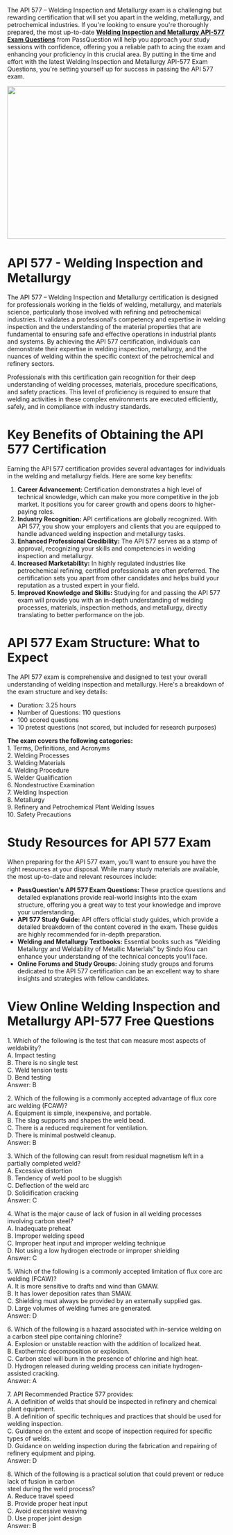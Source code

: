 <p>The API 577 &ndash; Welding Inspection and Metallurgy exam is a challenging but rewarding certification that will set you apart in the welding, metallurgy, and petrochemical industries. If you&#39;re looking to ensure you&#39;re thoroughly prepared, the most up-to-date <strong><a href="https://www.passquestion.com/api-577.html">Welding Inspection and Metallurgy API-577 Exam Questions</a></strong> from PassQuestion will help you approach your study sessions with confidence, offering you a reliable path to acing the exam and enhancing your proficiency in this crucial area. By putting in the time and effort with the latest Welding Inspection and Metallurgy API-577 Exam Questions, you&#39;re setting yourself up for success in passing the API 577 exam.</p>

<p><img alt="" src="https://www.passquestion.com/uploads/pqcom/images/20241228/02f7c5a66619ac1dedb0dbb303426a0a.jpg" style="height:352px; width:626px" /></p>

<h1>API 577 - Welding Inspection and Metallurgy</h1>

<p>The API 577 &ndash; Welding Inspection and Metallurgy certification is designed for professionals working in the fields of welding, metallurgy, and materials science, particularly those involved with refining and petrochemical industries. It validates a professional&#39;s competency and expertise in welding inspection and the understanding of the material properties that are fundamental to ensuring safe and effective operations in industrial plants and systems. By achieving the API 577 certification, individuals can demonstrate their expertise in welding inspection, metallurgy, and the nuances of welding within the specific context of the petrochemical and refinery sectors.</p>

<p>Professionals with this certification gain recognition for their deep understanding of welding processes, materials, procedure specifications, and safety practices. This level of proficiency is required to ensure that welding activities in these complex environments are executed efficiently, safely, and in compliance with industry standards.</p>

<h1>Key Benefits of Obtaining the API 577 Certification</h1>

<p>Earning the API 577 certification provides several advantages for individuals in the welding and metallurgy fields. Here are some key benefits:</p>

<ol>
	<li><strong>Career Advancement: </strong>Certification demonstrates a high level of technical knowledge, which can make you more competitive in the job market. It positions you for career growth and opens doors to higher-paying roles.</li>
	<li><strong>Industry Recognition: </strong>API certifications are globally recognized. With API 577, you show your employers and clients that you are equipped to handle advanced welding inspection and metallurgy tasks.</li>
	<li><strong>Enhanced Professional Credibility:</strong> The API 577 serves as a stamp of approval, recognizing your skills and competencies in welding inspection and metallurgy.</li>
	<li><strong>Increased Marketability:</strong> In highly regulated industries like petrochemical refining, certified professionals are often preferred. The certification sets you apart from other candidates and helps build your reputation as a trusted expert in your field.</li>
	<li><strong>Improved Knowledge and Skills:</strong> Studying for and passing the API 577 exam will provide you with an in-depth understanding of welding processes, materials, inspection methods, and metallurgy, directly translating to better performance on the job.</li>
</ol>

<h1>API 577 Exam Structure: What to Expect</h1>

<p>The API 577 exam is comprehensive and designed to test your overall understanding of welding inspection and metallurgy. Here&#39;s a breakdown of the exam structure and key details:</p>

<ul>
	<li>Duration: 3.25 hours</li>
	<li>Number of Questions: 110 questions</li>
	<li>100 scored questions</li>
	<li>10 pretest questions (not scored, but included for research purposes)</li>
</ul>

<p><strong>The exam covers the following categories:</strong><br />
1. Terms, Definitions, and Acronyms<br />
2. Welding Processes<br />
3. Welding Materials<br />
4. Welding Procedure<br />
5. Welder Qualification<br />
6. Nondestructive Examination<br />
7. Welding Inspection<br />
8. Metallurgy<br />
9. Refinery and Petrochemical Plant Welding Issues<br />
10. Safety Precautions</p>

<h1>Study Resources for API 577 Exam</h1>

<p>When preparing for the API 577 exam, you&rsquo;ll want to ensure you have the right resources at your disposal. While many study materials are available, the most up-to-date and relevant resources include:</p>

<ul>
	<li><strong>PassQuestion&#39;s API 577 Exam Questions: </strong>These practice questions and detailed explanations provide real-world insights into the exam structure, offering you a great way to test your knowledge and improve your understanding.</li>
	<li><strong>API 577 Study Guide:</strong> API offers official study guides, which provide a detailed breakdown of the content covered in the exam. These guides are highly recommended for in-depth preparation.</li>
	<li><strong>Welding and Metallurgy Textbooks:</strong> Essential books such as &ldquo;Welding Metallurgy and Weldability of Metallic Materials&rdquo; by Sindo Kou can enhance your understanding of the technical concepts you&rsquo;ll face.</li>
	<li><strong>Online Forums and Study Groups:</strong> Joining study groups and forums dedicated to the API 577 certification can be an excellent way to share insights and strategies with fellow candidates.</li>
</ul>

<h1>View Online Welding Inspection and Metallurgy API-577 Free Questions</h1>

<p>1. Which of the following is the test that can measure most aspects of weldability?<br />
A. Impact testing<br />
B. There is no single test<br />
C. Weld tension tests<br />
D. Bend testing<br />
Answer: B</p>

<p>2. Which of the following is a commonly accepted advantage of flux core arc welding (FCAW)?<br />
A. Equipment is simple, inexpensive, and portable.<br />
B. The slag supports and shapes the weld bead.<br />
C. There is a reduced requirement for ventilation.<br />
D. There is minimal postweld cleanup.<br />
Answer: B</p>

<p>3. Which of the following can result from residual magnetism left in a partially completed weld?<br />
A. Excessive distortion<br />
B. Tendency of weld pool to be sluggish<br />
C. Deflection of the weld arc<br />
D. Solidification cracking<br />
Answer: C</p>

<p>4. What is the major cause of lack of fusion in all welding processes involving carbon steel?<br />
A. Inadequate preheat<br />
B. Improper welding speed<br />
C. Improper heat input and improper welding technique<br />
D. Not using a low hydrogen electrode or improper shielding<br />
Answer: C</p>

<p>5. Which of the following is a commonly accepted limitation of flux core arc welding (FCAW)?<br />
A. It is more sensitive to drafts and wind than GMAW.<br />
B. It has lower deposition rates than SMAW.<br />
C. Shielding must always be provided by an externally supplied gas.<br />
D. Large volumes of welding fumes are generated.<br />
Answer: D</p>

<p>6. Which of the following is a hazard associated with in-service welding on a carbon steel pipe containing chlorine?<br />
A. Explosion or unstable reaction with the addition of localized heat.<br />
B. Exothermic decomposition or explosion.<br />
C. Carbon steel will burn in the presence of chlorine and high heat.<br />
D. Hydrogen released during welding process can initiate hydrogen-assisted cracking.<br />
Answer: A</p>

<p>7. API Recommended Practice 577 provides:<br />
A. A definition of welds that should be inspected in refinery and chemical plant equipment.<br />
B. A definition of specific techniques and practices that should be used for welding inspection.<br />
C. Guidance on the extent and scope of inspection required for specific types of welds.<br />
D. Guidance on welding inspection during the fabrication and repairing of refinery equipment and piping.<br />
Answer: D</p>

<p>8. Which of the following is a practical solution that could prevent or reduce lack of fusion in carbon<br />
steel during the weld process?<br />
A. Reduce travel speed<br />
B. Provide proper heat input<br />
C. Avoid excessive weaving<br />
D. Use proper joint design<br />
Answer: B</p>
